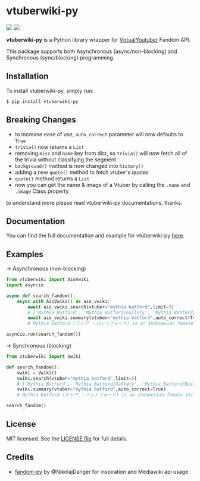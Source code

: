 # vtuberwiki-py
![](https://img.shields.io/pypi/v/vtuberwiki-py.svg?style=for-the-badge&logo=pypi&color=yellowgreen&logoColor=white)
![](https://img.shields.io/pypi/dm/vtuberwiki-py?color=blueviolet&logo=pypi&logoColor=white&style=for-the-badge)

**vtuberwiki-py** is a Python library wrapper for [VirtualYoutuber](https://virtualyoutuber.fandom.com/wiki/Virtual_YouTuber_Wiki) Fandom API.

This package supports both Asynchronous (async/non-blocking) and Synchronous (sync/blocking) programming.

## Installation

To install vtuberwiki-py, simply run:

```
$ pip install vtuberwiki-py
```

## Breaking Changes

- to increase ease of use, `auto_correct` parameter will now defaults to `True`
- `trivia()` now returns a `List`
- removing `misc` and `name` key from dict, so `trivia()` will now fetch all of the trivia without classifying the segment
- `background()` method is now changed into `history()`
- adding a new `quote()` method to fetch vtuber's quotes
- `quote()` method returns a `List`
- now you can get the name & image of a Vtuber by calling the `.name` and `.image` Class property

to understand more please read vtuberwiki-py documentations, thanks.

## Documentation

You can find the full documentation and example for vtuberwiki-py [here](https://vtuberwiki.daffak.xyz).

## Examples

→ Asynchronous (non-blocking)

```py
from vtuberwiki import AioVwiki
import asyncio

async def search_fandom():
    async with AioVwiki() as aio_vwiki:
        await aio_vwiki.search(vtuber="mythia batford",limit=3)
        # ['Mythia Batford', 'Mythia Batford/Gallery', 'Mythia Batford/Discography']
        await aio_vwiki.summary(vtuber="mythia batford",auto_correct=True)
        # Mythia Batford (ミシア ・バットフォード) is an Indonesian female Virtual Youtuber. She uses both Indonesian and English on her stream.

asyncio.run(search_fandom())
```

→ Synchronous (blocking)

```py
from vtuberwiki import Vwiki

def search_fandom():
    vwiki = Vwiki()
    vwiki.search(vtuber="mythia batford",limit=3)
    # ['Mythia Batford', 'Mythia Batford/Gallery', 'Mythia Batford/Discography']
    vwiki.summary(vtuber="mythia batford",auto_correct=True)
    # Mythia Batford (ミシア ・バットフォード) is an Indonesian female Virtual Youtuber. She uses both Indonesian and English on her stream.

search_fandom()
```

## License

MIT licensed. See the [LICENSE file](https://github.com/daffpy/vtuberwiki-py/blob/main/LICENSE) for full details.

## Credits

- [fandom-py](https://github.com/NikolajDanger/fandom-py) by @NikolajDanger for inspiration and Mediawiki api usage
